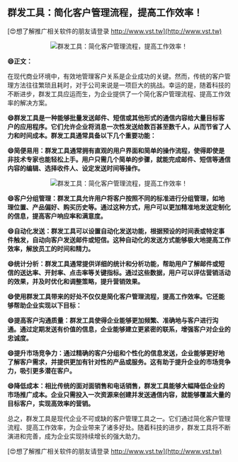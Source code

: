 ## **群发工具：简化客户管理流程，提高工作效率！**

[😍想了解推广相关软件的朋友请登录 http://www.vst.tw](http://www.vst.tw)

 <center><img src="https://vst.tw/MP4/tuiguang/png/6.png" alt="群发工具：简化客户管理流程，提高工作效率！"></center>

**😄正文：**

在现代商业环境中，有效地管理客户关系是企业成功的关键。然而，传统的客户管理方法往往繁琐且耗时，对于公司来说是一项巨大的挑战。幸运的是，随着科技的不断进步，群发工具应运而生，为企业提供了一个简化客户管理流程、提高工作效率的解决方案。

**😄群发工具是一种能够批量发送邮件、短信或其他形式的通信内容给大量目标客户的应用程序。它们允许企业将消息一次性发送给数百甚至数千人，从而节省了人力和时间成本。群发工具通常具备以下几个重要功能：**

**😄简便易用：群发工具通常拥有直观的用户界面和简单的操作流程，使得即使是非技术专家也能轻松上手。用户只需几个简单的步骤，就能完成邮件、短信等通信内容的编辑、选择收件人、设定发送时间等操作。**

 <center><img src="https://vst.tw/MP4/tuiguang/png/8.png" alt="群发工具：简化客户管理流程，提高工作效率！"></center>

**😄客户分组管理：群发工具允许用户将客户按照不同的标准进行分组管理，如地理位置、产品偏好、购买历史等。通过这种方式，用户可以更加精准地发送定制化的信息，提高客户响应率和满意度。**

**😄自动化发送：群发工具可以设置自动化发送功能，根据预设的时间表或特定事件触发，自动向客户发送邮件或短信。这种自动化的发送方式能够极大地提高工作效率，解放员工的时间和精力。**

**😄统计分析：群发工具通常提供详细的统计和分析功能，帮助用户了解邮件或短信的送达率、开封率、点击率等关键指标。通过这些数据，用户可以评估营销活动的效果，并及时优化和调整策略，提升营销效果。**

**😄使用群发工具带来的好处不仅仅是简化客户管理流程，提高工作效率。它还能够帮助企业实现以下目标：**

**😄提高客户沟通质量：群发工具使得企业能够更加频繁、准确地与客户进行沟通。通过定期发送有价值的信息，企业能够建立更紧密的联系，增强客户对企业的忠诚度。**

**😄提升市场竞争力：通过精确的客户分组和个性化的信息发送，企业能够更好地了解客户需求，并提供更加有针对性的产品或服务。这有助于提升企业的市场竞争力，吸引更多潜在客户。**

**😄降低成本：相比传统的面对面销售和电话销售，群发工具能够大幅降低企业的市场推广成本。企业只需投入一次资源来创建并发送通信内容，就能够覆盖大量的目标客户，实现高效率的营销。**

总之，群发工具是现代企业不可或缺的客户管理工具之一。它们通过简化客户管理流程、提高工作效率，为企业带来了诸多好处。随着科技的进步，群发工具将不断演进和完善，成为企业实现持续增长的强大助力。

[😍想了解推广相关软件的朋友请登录 http://www.vst.tw](http://www.vst.tw)




